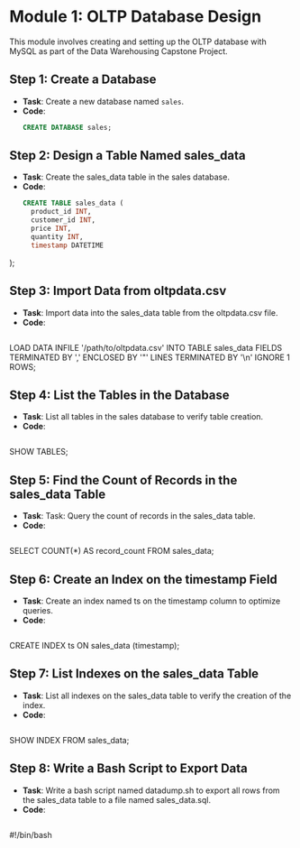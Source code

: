 # Module 1: OLTP Database Design

This module involves creating and setting up the OLTP database with MySQL as part of the Data Warehousing Capstone Project.

## Step 1: Create a Database
- **Task**: Create a new database named `sales`.
- **Code**:
  ```sql
  CREATE DATABASE sales;

## Step 2: Design a Table Named sales_data
- **Task**: Create the sales_data table in the sales database.
- **Code**:
  ```sql
  CREATE TABLE sales_data (
    product_id INT,
    customer_id INT,
    price INT,
    quantity INT,
    timestamp DATETIME
);


## Step 3: Import Data from oltpdata.csv
- **Task**: Import data into the sales_data table from the oltpdata.csv file.
- **Code**:
  ```sql
LOAD DATA INFILE '/path/to/oltpdata.csv'
INTO TABLE sales_data
FIELDS TERMINATED BY ',' 
ENCLOSED BY '"'
LINES TERMINATED BY '\n'
IGNORE 1 ROWS;



## Step 4: List the Tables in the Database
- **Task**: List all tables in the sales database to verify table creation.
- **Code**:
  ```sql
SHOW TABLES;



## Step 5: Find the Count of Records in the sales_data Table
- **Task**: Task: Query the count of records in the sales_data table.
- **Code**:
  ```sql
SELECT COUNT(*) AS record_count FROM sales_data;



## Step 6: Create an Index on the timestamp Field
- **Task**: Create an index named ts on the timestamp column to optimize queries.
- **Code**:
  ```sql
CREATE INDEX ts ON sales_data (timestamp);



## Step 7: List Indexes on the sales_data Table
- **Task**: List all indexes on the sales_data table to verify the creation of the index.
- **Code**:
  ```sql
SHOW INDEX FROM sales_data;



## Step 8: Write a Bash Script to Export Data
- **Task**: Write a bash script named datadump.sh to export all rows from the sales_data table to a file named sales_data.sql.
- **Code**:
  ```sh
#!/bin/bash
